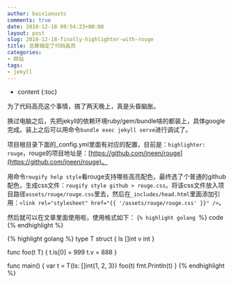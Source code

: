```yaml
---
author: baixiaoustc
comments: true
date: 2018-12-18 09:54:23+00:00
layout: post
slug: 2018-12-18-finally-highlighter-with-rouge
title: 总算搞定了代码高亮
categories:
- 网站
tags:
- jekyll
---
```


* content 
{:toc}


为了代码高亮这个事情，搞了两天晚上，真是头昏脑胀。

换过电脑之后，先把jekyll的依赖环境ruby/gem/bundle啥的都装上，具体google完成。装上之后可以用命令`bundle exec jekyll serve`进行调试了。

项目根目录下面的_config.yml里面有对应的配置，目前是：`highlighter: rouge`，rouge的项目地址是：[https://github.com/jneen/rouge](https://github.com/jneen/rouge)。

用命令`rougify help style`看rouge支持哪些高亮配色，最终选了个普通的github配色，生成css文件：`rougify style github > rouge.css`。将该css文件放入项目路径`assets/rouge/rouge.css`里去，然后在`_includes/head.html`里面添加引用：`<link rel="stylesheet" href="{{ '/assets/rouge/rouge.css' }}" />`。

然后就可以在文章里面使用啦，使用格式如下：
{`% highlight golang `%}
code
{\% endhighlight \%}

{% highlight golang %}
type T struct {
	ls []int
	v  int
}
	
func foo(t T) {
	t.ls[0] = 999
	t.v = 888
}
	
func main() {
	var t = T{ls: []int{1, 2, 3}}
	foo(t)
	fmt.Println(t)
}
{% endhighlight %}
